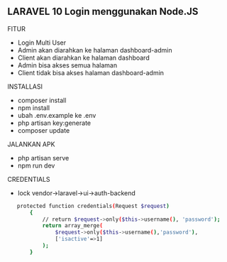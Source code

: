 ## LARAVEL 10 Login menggunakan Node.JS
  
FITUR
- Login Multi User
- Admin akan diarahkan ke halaman dashboard-admin
- Client akan diarahkan ke halaman dashboard
- Admin bisa akses semua halaman
- Client tidak bisa akses halaman dashboard-admin

INSTALLASI
- composer install
- npm install
- ubah .env.example ke .env
- php artisan key:generate
- composer update

JALANKAN APK
- php artisan serve
- npm run dev
  
CREDENTIALS
- lock vendor->laravel->ui->auth-backend
 ```bash
    protected function credentials(Request $request)
        {
            // return $request->only($this->username(), 'password');
            return array_merge(
                $request->only($this->username(),'password'),
                ['isactive'=>1]
            );
        }
  ```
